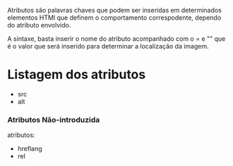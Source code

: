 
Atributos são palavras chaves que podem ser inseridas em determinados elementos HTMl que definem o comportamento correspodente, dependo do atributo envolvido. 

A sintaxe, basta inserir o nome do atributo acompanhado com o = e "" que é o valor que será inserido para determinar a localização da imagem.

# Listagem dos atributos

- src
- alt


### Atributos Não-introduzida

atributos:

- hreflang
- rel